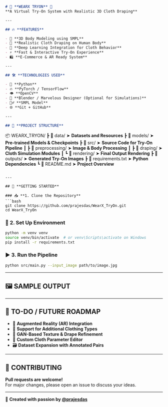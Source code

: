 
```markdown
# 💫 **WEARX TRYON** 💫  
**A Virtual Try-On System with Realistic 3D Cloth Draping**

---

## 🔥 **FEATURES**

- 🎯 **3D Body Modeling using SMPL**
- 👕 **Realistic Cloth Draping on Human Body**
- 🧠 **Deep Learning Integration for Cloth Behavior**
- ⚡ **Fast & Interactive Try-On Experience**
- 🛍️ **E-Commerce & AR Ready System**

---

## 🛠️ **TECHNOLOGIES USED**

- 🐍 **Python**
- 🔥 **PyTorch / TensorFlow**
- 👁️ **OpenCV**
- 🎨 **Blender / Marvelous Designer (Optional for Simulations)**
- 🧍‍♂️ **SMPL Model**
- 🌐 **Git + GitHub**

---

## 📁 **PROJECT STRUCTURE**

```
📦 WEARX_TRYON/
┣ 📂 data/                ➤ **Datasets and Resources**
┣ 📂 models/              ➤ **Pre-trained Models & Checkpoints**
┣ 📂 src/                 ➤ **Source Code for Try-On Pipeline**
┃ ┣ 📂 preprocessing/     ➤ **Image & Body Processing**
┃ ┣ 📂 draping/           ➤ **Cloth Simulation Modules**
┃ ┗ 📂 rendering/         ➤ **Final Output Rendering**
┣ 📂 outputs/             ➤ **Generated Try-On Images**
┣ 📜 requirements.txt     ➤ **Python Dependencies**
┗ 📄 README.md            ➤ **Project Overview**
```

---

## 🚀 **GETTING STARTED**

### 📥 **1. Clone the Repository**
```bash
git clone https://github.com/prajesdas/WearX_TryOn.git
cd WearX_TryOn
```

### 🧱 **2. Set Up Environment**
```bash
python -m venv venv
source venv/bin/activate  # or venv\Scripts\activate on Windows
pip install -r requirements.txt
```

### ▶️ **3. Run the Pipeline**
```bash
python src/main.py --input_image path/to/image.jpg
```

---

## 🖼️ **SAMPLE OUTPUT**



---

## 📌 **TO-DO / FUTURE ROADMAP**

- 🚀 **Augmented Reality (AR) Integration**
- 👖 **Support for Additional Clothing Types**
- 🧠 **GAN-Based Texture & Drape Refinement**
- 🧵 **Custom Cloth Parameter Editor**
- 🗃️ **Dataset Expansion with Annotated Pairs**

---

## 🤝 **CONTRIBUTING**

**Pull requests are welcome!**  
For major changes, please open an issue to discuss your ideas.

---

🔗 **Created with passion by [@prajesdas](https://github.com/prajesdas)**
```
